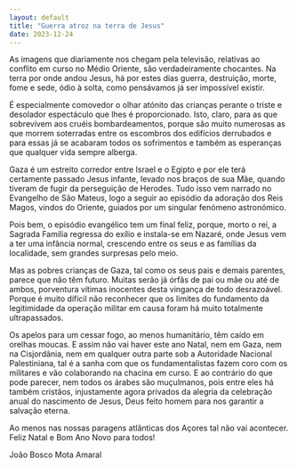 ```yaml
---
layout: default
title: "Guerra atroz na terra de Jesus"
date: 2023-12-24
---
```

As imagens que diariamente nos chegam pela televisão, relativas ao conflito em curso no Médio Oriente, são verdadeiramente chocantes. Na terra por onde andou Jesus, há por estes dias guerra, destruição, morte, fome e sede, ódio à solta, como pensávamos já ser impossível existir.

É especialmente comovedor o olhar atónito das crianças perante o triste e desolador espectáculo que lhes é proporcionado. Isto, claro, para as que sobrevivem aos cruéis bombardeamentos, porque são muito numerosas as que morrem soterradas entre os escombros dos edifícios derrubados e para essas já se acabaram todos os sofrimentos e também as esperanças que qualquer vida sempre alberga.

Gaza é um estreito corredor entre Israel e o Egipto e por ele terá certamente passado Jesus infante, levado nos braços de sua Mãe, quando tiveram de fugir da perseguição de Herodes. Tudo isso vem narrado no Evangelho de São Mateus, logo a seguir ao episódio da adoração dos Reis Magos, vindos  do Oriente, guiados por um singular fenómeno astronómico.

Pois bem, o episódio evangélico tem um final feliz, porque, morto o rei, a Sagrada Família regressa do exílio e instala-se em Nazaré, onde Jesus vem a ter uma infância normal, crescendo entre os seus e as famílias da localidade, sem grandes surpresas pelo meio.

Mas as pobres crianças de Gaza, tal como os seus pais e demais parentes, parece que não têm futuro. Muitas serão já órfãs de pai ou mãe ou até de ambos, porventura vítimas inocentes desta vingança de todo desrazoável. Porque é muito difícil não reconhecer que os limites do fundamento da legitimidade da operação militar em causa foram há muito totalmente ultrapassados.

Os apelos para um cessar fogo, ao menos humanitário, têm caído em orelhas moucas. E assim não vai haver este ano Natal, nem em Gaza, nem na Cisjordânia, nem em qualquer outra parte sob a Autoridade Nacional Palestiniana, tal é a sanha com que os fundamentalistas fazem coro com os militares e vão colaborando na chacina em curso. E ao contrário do que pode parecer, nem todos os árabes são muçulmanos, pois entre eles há também cristãos, injustamente agora privados da alegria da celebração anual do nascimento de Jesus, Deus feito homem para nos garantir a salvação eterna.

Ao menos nas nossas paragens atlânticas dos Açores tal não vai acontecer. Feliz Natal e Bom Ano Novo para todos!

João Bosco Mota Amaral